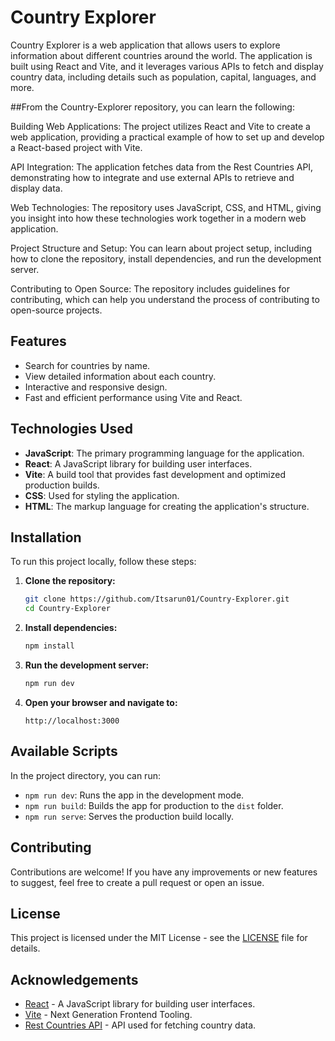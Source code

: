 # Country Explorer

Country Explorer is a web application that allows users to explore information about different countries around the world. The application is built using React and Vite, and it leverages various APIs to fetch and display country data, including details such as population, capital, languages, and more.

##From the Country-Explorer repository, you can learn the following:

Building Web Applications: The project utilizes React and Vite to create a web application, providing a practical example of how to set up and develop a React-based project with Vite.

API Integration: The application fetches data from the Rest Countries API, demonstrating how to integrate and use external APIs to retrieve and display data.

Web Technologies: The repository uses JavaScript, CSS, and HTML, giving you insight into how these technologies work together in a modern web application.

Project Structure and Setup: You can learn about project setup, including how to clone the repository, install dependencies, and run the development server.

Contributing to Open Source: The repository includes guidelines for contributing, which can help you understand the process of contributing to open-source projects.

## Features

- Search for countries by name.
- View detailed information about each country.
- Interactive and responsive design.
- Fast and efficient performance using Vite and React.

## Technologies Used

- **JavaScript**: The primary programming language for the application.
- **React**: A JavaScript library for building user interfaces.
- **Vite**: A build tool that provides fast development and optimized production builds.
- **CSS**: Used for styling the application.
- **HTML**: The markup language for creating the application's structure.

## Installation

To run this project locally, follow these steps:

1. **Clone the repository:**
   ```bash
   git clone https://github.com/Itsarun01/Country-Explorer.git
   cd Country-Explorer
   ```

2. **Install dependencies:**
   ```bash
   npm install
   ```

3. **Run the development server:**
   ```bash
   npm run dev
   ```

4. **Open your browser and navigate to:**
   ```
   http://localhost:3000
   ```

## Available Scripts

In the project directory, you can run:

- `npm run dev`: Runs the app in the development mode.
- `npm run build`: Builds the app for production to the `dist` folder.
- `npm run serve`: Serves the production build locally.

## Contributing

Contributions are welcome! If you have any improvements or new features to suggest, feel free to create a pull request or open an issue.

## License

This project is licensed under the MIT License - see the [LICENSE](LICENSE) file for details.

## Acknowledgements

- [React](https://reactjs.org/) - A JavaScript library for building user interfaces.
- [Vite](https://vitejs.dev/) - Next Generation Frontend Tooling.
- [Rest Countries API](https://restcountries.com/) - API used for fetching country data.

